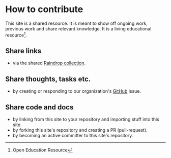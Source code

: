 # How to contribute

This site is a shared resource. It is meant to show off ongoing work, previous work and share relevant knowledge. It is a living educational resource[^oer].

## Share links

- via the shared [Raindrop collection](raindrop.md).

## Share thoughts, tasks etc.

- by creating or responding to our organization's [GitHub]() issue.

## Share code and docs

- by linking from this site to your repository and importing stuff into this site.
- by forking this site's repository and creating a PR (pull-request).
- by becoming an active committer to this site's repository.

[^oer]: Open Education Resource
